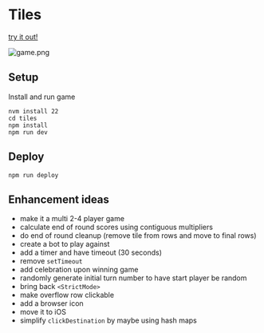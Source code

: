 # Tiles

[try it out!](https://redslug.github.io/tiles/)

![game.png](game.png)

## Setup

Install and run game

```
nvm install 22
cd tiles
npm install
npm run dev
```

## Deploy

```
npm run deploy
```

## Enhancement ideas

- make it a multi 2-4 player game
- calculate end of round scores using contiguous multipliers
- do end of round cleanup (remove tile from rows and move to final rows)
- create a bot to play against
- add a timer and have timeout (30 seconds)
- remove `setTimeout`
- add celebration upon winning game
- randomly generate initial turn number to have start player be random
- bring back `<StrictMode>`
- make overflow row clickable
- add a browser icon
- move it to iOS
- simplify `clickDestination` by maybe using hash maps

